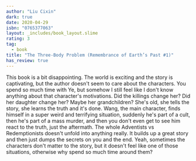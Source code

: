 ```yaml
---
author: "Liu Cixin"
dark: true
date: 2020-04-29
isbn: "0765377063"
layout: _includes/book_layout.slime
rating: 3
tag:
  - book
title: "The Three-Body Problem (Remembrance of Earth’s Past #1)"
has_review: true
---
```


This book is a bit disappointing. The world is exciting and the story is captivating, but the author doesn't seem to care about the characters. You spend so much time with Ye, but somehow I still feel like I don't know anything about that character's motivations. Did the killings change her? Did her daughter change her? Maybe her grandchildren? She's old, she tells the story, she learns the truth and it's done. Wang, the main character, finds himself in a super weird and terrifying situation, suddenly he's part of a cult, then he's part of a mass murder, and then you don't even get to see him react to the truth, just the aftermath. The whole Adventists vs Redemptionists doesn't unfold into anything really. It builds up a great story and then just dumps the secrets on you and the end. Yeah, sometimes the characters don't matter to the story, but it doesn't feel like one of those situations, otherwise why spend so much time around them?
